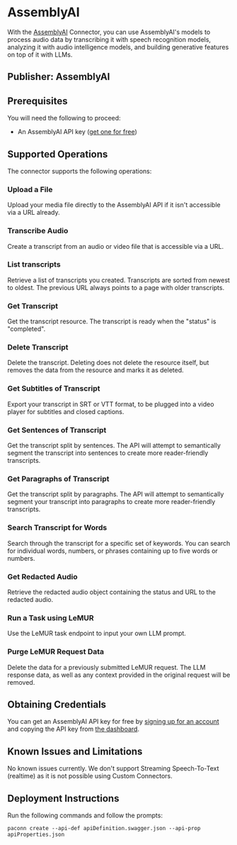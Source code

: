 # AssemblyAI

With the [AssemblyAI](https://www.assemblyai.com) Connector, you can use AssemblyAI's models to process audio data by transcribing it with speech recognition models, analyzing it with audio intelligence models, and building generative features on top of it with LLMs.

## Publisher: AssemblyAI

## Prerequisites

You will need the following to proceed:

- An AssemblyAI API key ([get one for free](https://www.assemblyai.com/dashboard))

## Supported Operations

The connector supports the following operations:

### Upload a File

Upload your media file directly to the AssemblyAI API if it isn't accessible via a URL already.

### Transcribe Audio

Create a transcript from an audio or video file that is accessible via a URL.

### List transcripts

Retrieve a list of transcripts you created.
Transcripts are sorted from newest to oldest.
The previous URL always points to a page with older transcripts.

### Get Transcript

Get the transcript resource. The transcript is ready when the "status" is "completed".

### Delete Transcript

Delete the transcript.
Deleting does not delete the resource itself, but removes the data from the resource and marks it as deleted.

### Get Subtitles of Transcript

Export your transcript in SRT or VTT format, to be plugged into a video player for subtitles and closed captions.

### Get Sentences of Transcript

Get the transcript split by sentences.
The API will attempt to semantically segment the transcript into sentences to create more reader-friendly transcripts.

### Get Paragraphs of Transcript

Get the transcript split by paragraphs.
The API will attempt to semantically segment your transcript into paragraphs to create more reader-friendly transcripts.

### Search Transcript for Words

Search through the transcript for a specific set of keywords.
You can search for individual words, numbers, or phrases containing up to five words or numbers.

### Get Redacted Audio

Retrieve the redacted audio object containing the status and URL to the redacted audio.

### Run a Task using LeMUR

Use the LeMUR task endpoint to input your own LLM prompt.

### Purge LeMUR Request Data

Delete the data for a previously submitted LeMUR request.
The LLM response data, as well as any context provided in the original request will be removed.

## Obtaining Credentials

You can get an AssemblyAI API key for free by [signing up for an account](https://www.assemblyai.com/dashboard/signup) and copying the API key from [the dashboard](https://www.assemblyai.com/dashboard).

## Known Issues and Limitations

No known issues currently.
We don't support Streaming Speech-To-Text (realtime) as it is not possible using Custom Connectors.

## Deployment Instructions

Run the following commands and follow the prompts:

```paconn
paconn create --api-def apiDefinition.swagger.json --api-prop apiProperties.json
```
